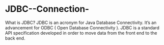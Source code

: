 # JDBC--Connection-
What is JDBC?  JDBC is an acronym for Java Database Connectivity. It’s an advancement for ODBC ( Open Database Connectivity ). JDBC is a standard API specification developed in order to move data from the front end to the back end. 
